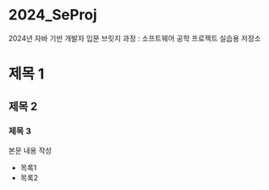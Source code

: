 # 2024_SeProj
2024년 자바 기반 개발자 입문 브릿지 과정 : 소프트웨어 공학 프로젝트 실습용 저장소

# 제목 1
## 제목 2
### 제목 3

본문 내용 작성
* 목록1
* 목록2
